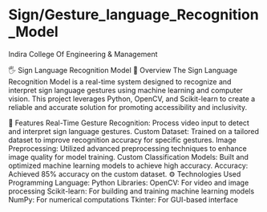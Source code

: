 # Sign/Gesture_language_Recognition_Model



Indira College Of Engineering & Management

🖐️ Sign Language Recognition Model
🌟 Overview
The Sign Language Recognition Model is a real-time system designed to recognize and interpret sign language gestures using machine learning and computer vision. This project leverages Python, OpenCV, and Scikit-learn to create a reliable and accurate solution for promoting accessibility and inclusivity.

🧠 Features
Real-Time Gesture Recognition: Process video input to detect and interpret sign language gestures.
Custom Dataset: Trained on a tailored dataset to improve recognition accuracy for specific gestures.
Image Preprocessing: Utilized advanced preprocessing techniques to enhance image quality for model training.
Custom Classification Models: Built and optimized machine learning models to achieve high accuracy.
Accuracy: Achieved 85% accuracy on the custom dataset.
⚙️ Technologies Used
Programming Language: Python
Libraries:
OpenCV: For video and image processing
Scikit-learn: For building and training machine learning models
NumPy: For numerical computations
Tkinter: For GUI-based interface
